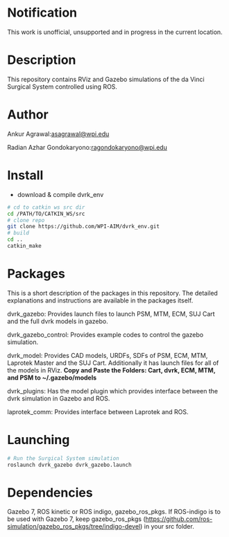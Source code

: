 Notification
====================

This work is unofficial, unsupported and in progress in the current location.

Description
====================
This repository contains RViz and Gazebo simulations of the da Vinci Surgical System controlled using ROS. 

# Author

Ankur Agrawal:asagrawal@wpi.edu

Radian Azhar Gondokaryono:ragondokaryono@wpi.edu


# Install
* download & compile dvrk_env

```sh
# cd to catkin ws src dir
cd /PATH/TO/CATKIN_WS/src
# clone repo
git clone https://github.com/WPI-AIM/dvrk_env.git
# build
cd ..
catkin_make
```
# Packages

This is a short description of the packages in this repository. The detailed explanations and instructions are available in the packages itself.

dvrk_gazebo: Provides launch files to launch PSM, MTM, ECM, SUJ Cart and the full dvrk models in gazebo.

dvrk_gazebo_control: Provides example codes to control the gazebo simulation.

dvrk_model: Provides CAD models, URDFs, SDFs of PSM, ECM, MTM, Laprotek Master and the SUJ Cart. Additionally it has launch files for all of the models in RViz. **Copy and Paste the Folders: Cart, dvrk, ECM, MTM, and PSM to ~/.gazebo/models**

dvrk_plugins: Has the model plugin which provides interface between the dvrk simulation in Gazebo and ROS.

laprotek_comm: Provides interface between Laprotek and ROS.

# Launching 
```sh
# Run the Surgical System simulation
roslaunch dvrk_gazebo dvrk_gazebo.launch
```
# Dependencies

Gazebo 7, ROS kinetic or ROS indigo, gazebo_ros_pkgs. If ROS-indigo is to be used with Gazebo 7, keep gazebo_ros_pkgs (https://github.com/ros-simulation/gazebo_ros_pkgs/tree/indigo-devel) in your src folder.
